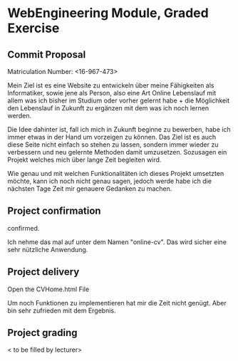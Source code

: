 # WebEngineering Module, Graded Exercise

## Commit Proposal

Matriculation Number: <16-967-473>

Mein Ziel ist es eine Website zu entwickeln über meine Fähigkeiten als Informatiker, sowie jene als Person,
also eine Art Online Lebenslauf mit allem was ich bisher im Studium oder vorher gelernt habe + die Möglichkeit
den Lebenslauf in Zukunft zu ergänzen mit dem was ich noch lernen werden.

Die Idee dahinter ist, fall ich mich in Zukunft beginne zu bewerben, habe ich immer etwas in der Hand um
vorzeigen zu können. Das Ziel ist es auch diese Seite nicht einfach so stehen zu lassen, sondern immer wieder
zu verbessern und neu gelernte Methoden damit umzusetzen. Sozusagen ein Projekt welches mich über lange Zeit
begleiten wird.

Wie genau und mit welchen Funktionalitäten ich dieses Projekt umsetzten möchte, kann ich noch nicht genau sagen, 
jedoch werde habe ich die nächsten Tage Zeit mir genauere Gedanken zu machen.

## Project confirmation

confirmed.

Ich nehme das mal auf unter dem Namen "online-cv".
Das wird sicher eine sehr nützliche Anwendung.


## Project delivery <to be filled by student>

Open the CVHome.html File

Um noch Funktionen zu implementieren hat mir die Zeit nicht genügt.
Aber bin sehr zufrieden mit dem Ergebnis.


## Project grading 

< to be filled by lecturer>
